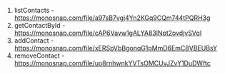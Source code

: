 1. listContacts - https://monosnap.com/file/a97sB7vgj4Yn2KGq9CQm744tPQRH3g
2. getContactById - https://monosnap.com/file/cAP6Vavw1gALYA83lNpt2ovdjvSVql
3. addContact - https://monosnap.com/file/xERSpVbBgonqG1pMmD6EmC8VBEUBsY
4. removeContact - https://monosnap.com/file/uo8rnhwnkYVTsOMCUvJZvY1DuDWftc
